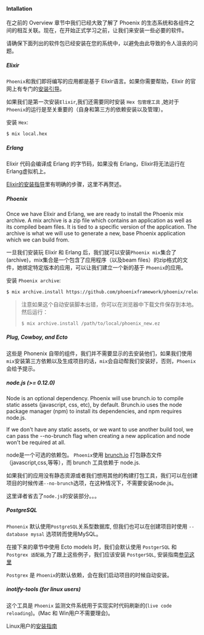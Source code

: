 #### Intallation

在之前的 Overview 章节中我们已经大致了解了 Phoenix 的生态系统和各组件之间的相互关联。现在，在开始正式学习之前，让我们来安装一些必要的软件。

请确保下面列出的软件包已经安装在您的系统中，以避免由此导致的令人沮丧的问题。

##### Elixir

`Phoenix`和我们即将编写的应用都是基于 Elixir语言。如果你需要帮助，Elixir 的官网上有专门的[安装引导](http://elixir-lang.org/install.html)。

如果我们是第一次安装`Elixir`,我们还需要同时安装 `Hex 包管理工具` ,她对于 `Phoenix`的运行是至关重要的（自身和第三方的依赖安装以及管理）。

安装 `Hex`: 
```Bash
$ mix local.hex
```

##### Erlang

Elixir 代码会编译成 Erlang 的字节码，如果没有 Erlang，Elixir将无法运行在Erlang虚拟机上。

[Elixir的安装指导](http://elixir-lang.org/install.html)里有明确的步骤，这里不再赘述。

##### Phoenix 

Once we have Elixir and Erlang, we are ready to install the Phoenix mix archive. A mix archive is a zip file which contains an application as well as its compiled beam files. It is tied to a specific version of the application. The archive is what we will use to generate a new, base Phoenix application which we can build from.

一旦我们安装玩 Elixir 和 Erlang 后，我们就可以安装`Phoenix mix`集合了(archive)，mix集合是一个包含了应用程序（以及beam files）的zip格式的文件，她绑定特定版本的应用，可以让我们建立一个新的基于 `Phoenix`的应用。

安装 `Phoenix archive`: 
```Bash
$ mix archive.install https://github.com/phoenixframework/phoenix/releases/download/v0.16.1/phoenix_new-0.16.1.ez

```
> 注意如果这个自动安装脚本出错，你可以在浏览器中下载文件保存到本地。
> 然后运行：
> ```Bash
> $ mix archive.install /path/to/local/phoenix_new.ez
> ```


##### Plug, Cowboy, and Ecto
这些是 Phonenix 自带的组件，我们并不需要显示的去安装他们，如果我们使用`mix`安装第三方依赖以及生成项目的话，`mix`会自动帮我们安装好，否则，`Phoenix`会给予提示。

##### node.js  (>= 0.12.0)
Node is an optional dependency. Phoenix will use brunch.io to compile static assets (javascript, css, etc), by default. Brunch.io uses the node package manager (npm) to install its dependencies, and npm requires node.js.

If we don't have any static assets, or we want to use another build tool, we can pass the --no-brunch flag when creating a new application and node won't be required at all.

node是一个可选的依赖包。 `Phoenix`使用 [brunch.io](http://brunch.io/) 打包静态文件（javascript,css,等等），而 brunch 工具依赖于 node.js.

如果我们的应用没有静态资源或者我们想用其他的构建打包工具，我们可以在创建项目的时候传递`--no-brunch`选项，在这种情况下，不需要安装node.js。

这里译者省去了`node.js`的安装部分。。。

##### PostgreSQL

`Phonenix` 默认使用`PostgreSQL`关系型数据库, 但我们也可以在创建项目时使用 `--database mysal` 选项转而使用MySQL。

在接下来的章节中使用 Ecto models 时，我们会默认使用 `PostgerSQL` 和 `Postgrex 适配器`,为了跟上这些例子，我们应该安装 `PostgerSQL`, 安装指南[参见这里](https://wiki.postgresql.org/wiki/Detailed_installation_guides)

`Postgrex` 是 `Phoenix`的默认依赖，会在我们启动项目的时候自动安装。

##### inotify-tools (for linux users)

这个工具是 `Phoenix` 监测文件系统用于实现实时代码刷新的(`live code reloading`)。(Mac 和 Win用户不需要理会)。

Linux用户的[安装指南](https://github.com/rvoicilas/inotify-tools/wiki)

